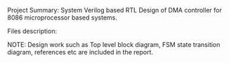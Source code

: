 Project Summary:
System Verilog based RTL Design of DMA controller for 8086 microprocessor based systems.

Files description:


NOTE: Design work such as Top level block diagram, FSM state transition diagram, references etc are included in the report.
